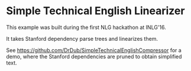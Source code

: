 # Simple Technical English Linearizer

This example was built during the first NLG hackathon at INLG'16.

It takes Stanford dependency parse trees and linearizes them.

See https://github.com/DrDub/SimpleTechnicalEnglishCompressor for a
demo, where the Stanford dependencies are pruned to obtain simplified
text.

